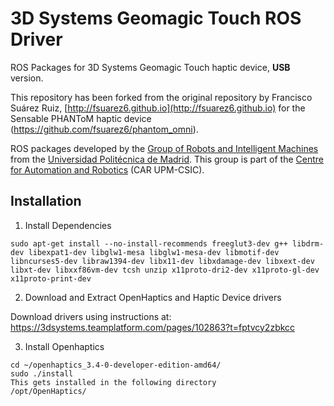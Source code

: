 3D Systems Geomagic Touch ROS Driver
============

ROS Packages for 3D Systems Geomagic Touch haptic device, **USB** version.

This repository has been forked from the original repository by Francisco Suárez Ruiz, [http://fsuarez6.github.io](http://fsuarez6.github.io) for the Sensable PHANToM haptic device (https://github.com/fsuarez6/phantom_omni).

ROS packages developed by the [Group of Robots and Intelligent Machines](http://www.romin.upm.es/) from the [Universidad Politécnica de Madrid](http://www.upm.es/internacional). This group is part of the [Centre for Automation and Robotics](http://www.car.upm-csic.es/) (CAR UPM-CSIC). 

## Installation

1. Install Dependencies

```
sudo apt-get install --no-install-recommends freeglut3-dev g++ libdrm-dev libexpat1-dev libglw1-mesa libglw1-mesa-dev libmotif-dev libncurses5-dev libraw1394-dev libx11-dev libxdamage-dev libxext-dev libxt-dev libxxf86vm-dev tcsh unzip x11proto-dri2-dev x11proto-gl-dev x11proto-print-dev
```

2. Download and Extract OpenHaptics and Haptic Device drivers

Download drivers using instructions at: https://3dsystems.teamplatform.com/pages/102863?t=fptvcy2zbkcc

3. Install Openhaptics

```
cd ~/openhaptics_3.4-0-developer-edition-amd64/
sudo ./install
This gets installed in the following directory
/opt/OpenHaptics/ 
```







